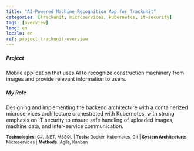 ```yaml
---
title: "AI-Powered Machine Recognition App for Trackunit"
categories: [trackunit, microservices, kubernetes, it-security]
tags: [overview]
lang: en
locale: en
ref: project-trackunit-overview
---
```

##### Project
Mobile application that uses AI to recognize construction machinery from images and provide relevant information to users.

##### My Role
Designing and implementing the backend architecture with a containerized microservices architecture orchestrated with Kubernetes, with strong emphasis on IT security to ensure safe handling of uploaded images, machine data, and inter-service communication.

<small> **Technologies:** C#, .NET, MSSQL | **Tools:** Docker, Kubernetes, Git | **System Architecture:** Microservices | **Methods:** Agile, Kanban</small>
